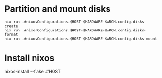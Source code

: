 # Partition and mount disks
```
nix run .#nixosConfigurations.$HOST-$HARDWARE-$ARCH.config.disks-create
nix run .#nixosConfigurations.$HOST-$HARDWARE-$ARCH.config.disks-format
nix run .#nixosConfigurations.$HOST-$HARDWARE-$ARCH.config.disks-mount
```

# Install nixos
nixos-install --flake .#HOST
